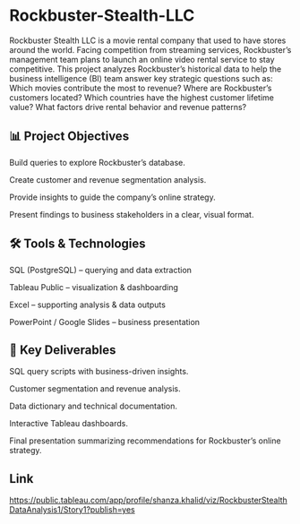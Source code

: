 # Rockbuster-Stealth-LLC
Rockbuster Stealth LLC is a movie rental company that used to have stores around the world. Facing competition from streaming services, Rockbuster’s management team plans to launch an online video rental service to stay competitive.
This project analyzes Rockbuster’s historical data to help the business intelligence (BI) team answer key strategic questions such as:
Which movies contribute the most to revenue?
Where are Rockbuster’s customers located?
Which countries have the highest customer lifetime value?
What factors drive rental behavior and revenue patterns?

## 📊 Project Objectives

Build queries to explore Rockbuster’s database.

Create customer and revenue segmentation analysis.

Provide insights to guide the company’s online strategy.

Present findings to business stakeholders in a clear, visual format.

## 🛠️ Tools & Technologies

SQL (PostgreSQL) – querying and data extraction

Tableau Public – visualization & dashboarding

Excel – supporting analysis & data outputs

PowerPoint / Google Slides – business presentation

## 🚀 Key Deliverables

SQL query scripts with business-driven insights.

Customer segmentation and revenue analysis.

Data dictionary and technical documentation.

Interactive Tableau dashboards.

Final presentation summarizing recommendations for Rockbuster’s online strategy.

## Link
https://public.tableau.com/app/profile/shanza.khalid/viz/RockbusterStealthDataAnalysis1/Story1?publish=yes

